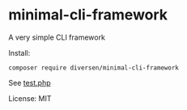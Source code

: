 # minimal-cli-framework

A very simple CLI framework

Install:

    composer require diversen/minimal-cli-framework


See [test.php](test.php)

License: MIT
